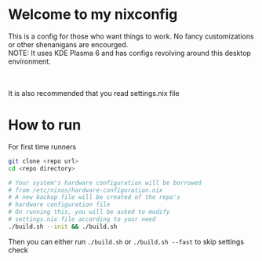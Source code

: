 # Welcome to my nixconfig

This is a config for those who want things to work. No fancy customizations or other shenanigans are encourged.
<br/> NOTE: It uses KDE Plasma 6 and has configs revolving around this desktop environment.

<br/> <br/> It is also recommended that you read settings.nix file

# How to run

For first time runners
```sh
git clone <repo url>
cd <repo directory>

# Your system's hardware configuration will be borrowed
# from /etc/nixos/hardware-configuration.nix
# A new backup file will be created of the repo's
# hardware configuration file
# On running this, you will be asked to modify
# settings.nix file according to your need
./build.sh --init && ./build.sh

```

Then you can either run `./build.sh` or `./build.sh --fast` to skip settings check
